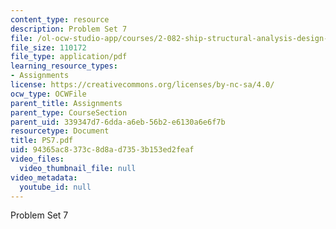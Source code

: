 ```yaml
---
content_type: resource
description: Problem Set 7
file: /ol-ocw-studio-app/courses/2-082-ship-structural-analysis-design-13-122-spring-2003/94365ac8373c8d8ad7353b153ed2feaf_PS7.pdf
file_size: 110172
file_type: application/pdf
learning_resource_types:
- Assignments
license: https://creativecommons.org/licenses/by-nc-sa/4.0/
ocw_type: OCWFile
parent_title: Assignments
parent_type: CourseSection
parent_uid: 339347d7-6dda-a6eb-56b2-e6130a6e6f7b
resourcetype: Document
title: PS7.pdf
uid: 94365ac8-373c-8d8a-d735-3b153ed2feaf
video_files:
  video_thumbnail_file: null
video_metadata:
  youtube_id: null
---
```

Problem Set 7